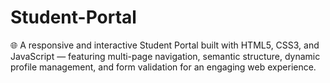 # Student-Portal
🌐 A responsive and interactive Student Portal built with HTML5, CSS3, and JavaScript — featuring multi-page navigation, semantic structure, dynamic profile management, and form validation for an engaging web experience.
